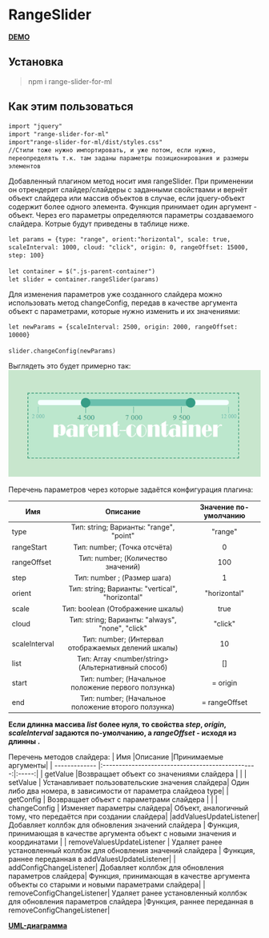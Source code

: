 # RangeSlider

[__DEMO__](https://euyevnc.github.io/RangeSlider/)

## Установка 
>npm i range-slider-for-ml

## Как этим пользоваться
 
```
import "jquery"  
import "range-slider-for-ml"  
import"range-slider-for-ml/dist/styles.css"    
//Стили тоже нужно импортировать, и уже потом, если нужно, переопределять т.к. там заданы параметры позиционирования и размеры элементов  
```

Добавленный плагином метод носит имя rangeSlider. При применении он отрендерит слайдер/слайдеры с заданными свойствами и вернёт объект слайдера или массив объектов в случае, если jquery-объект содержит более одного элемента. Функция принимает один аргумент - объект. Через его параметры определяются параметры создаваемого слайдера. Котрые будут приведены в таблице ниже. 

```
let params = {type: "range", orient:"horizontal", scale: true, scaleInterval: 1000, cloud: "click", origin: 0, rangeOffset: 15000, step: 100}

let container = $(".js-parent-container")
let slider = container.rangeSlider(params)

```

Для изменения параметров уже созданного слайдера можно использовать метод changeConfig, передав в качестве аргумента объект с параметрами, которые нужно изменить и их значениями:

```
let newParams = {scaleInterval: 2500, origin: 2000, rangeOffset: 10000}

slider.changeConfig(newParams)

```
Выглядеть это будет примерно так:
![demo](https://github.com/Euyevnc/RangeSlider/blob/master/readme_assets/readme.png)



Перечень параметров через которые задаётся конфигурация плагина:

|    Имя          |Описание                                          |Значение по-умолчанию|
|  -------------  |:------------------------------------------------:|:-----:|
|    type         |Тип: string; Варианты: "range", "point"            |"range"| |
|    rangeStart   | Тип: number; (Точка отсчёта)                      | 0|
|    rangeOffset  | Тип: number; (Количество значений)                | 100|
|    step         | Тип: number ;  (Размер шага)                       | 1|
|    orient       | Тип: string; Варианты: "vertical", "horizontal"  | "horizontal"|
|    scale        | Тип: boolean   (Отображение шкалы)            | true|
|    cloud        | Тип: string; Варианты: "always", "none", "click" | "click"|
|    scaleInterval| Тип: number; (Интервал отображаемых делений шкалы) | 10|
|    list         | Тип: Array <number/string> (Альтернативный способ)  | []|
|    start        | Тип: number; (Начальное положение первого ползунка) | = origin|
|    end          | Тип: number; (Начальное положение второго ползунка) | = rangeOffset|
    

**Если длинна массива _list_ более нуля, то свойства _step_, _origin_, _scaleInterval_ задаются по-умолчанию, а _rangeOffset_ - исходя из длинны .**

Перечень методов слайдера: 
|    Имя          |Описание                                          |Принимаемые аргументы|
|  -------------  |:------------------------------------------------:|:-----:|
|    getValue     |Возвращает объект со значениями слайдера | |
|    setValue     | Устанавливает пользовательские значения слайдера| Один либо два номера, в зависимости от параметра слайдеоа type|
|    getConfig  | Возвращает объект с параметрами слайдера | |
|    changeConfig | Изменяет параметры слайдера|  Объект, аналогичный тому, что передаётся при создании слайдера|
|addValuesUpdateListener|Добавляет коллбэк для обновления значений слайдера  | Функция, принимающая в качестве аргумента объект с новыми значения и координатами |
| removeValuesUpdateListener | Удаляет ранее установленный коллбэк для обновления значений слайдера | Функция, раннее переданная в addValuesUpdateListener|
| addConfigChangeListener| Добавляет коллбэк для обновления параметров слайдера| Функция, принимающая в качестве аргумента объекты со старыми и новыми параметрами слайдера|
| removeConfigChangeListener|  Удаляет ранее установленный коллбэк для обновления параметров слайдера |Функция, раннее переданная в removeConfigChangeListener|


[__UML-диаграммa__](https://drive.google.com/file/d/1nYSpW9N7zwQJ2vJgMtDh5ux6BseQ3ryB/view?usp=sharing)









